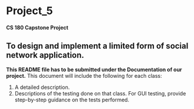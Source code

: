 # Project_5
#### CS 180 Capstone Project
To design and implement a limited form of social network application. 
---
**This README file has to be submitted under the Documentation of our project.**
This document will include the following for each class: 
1. A detailed description.
2. Descriptions of the testing done on that class. For GUI testing, provide step-by-step guidance on the tests performed. 
